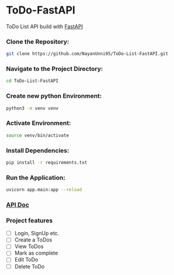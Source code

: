 # ToDo-FastAPI

ToDo List API build with [FastAPI](https://fastapi.tiangolo.com/)

### Clone the Repository:

```bash
git clone https://github.com/NayanUnni95/ToDo-List-FastAPI.git
```

### Navigate to the Project Directory:

```bash
cd ToDo-List-FastAPI
```

### Create new python Environment:

```bash
python3 -m venv venv
```

### Activate Environment:

```bash
source venv/bin/activate
```

### Install Dependencies:

```bash
pip install -r requirements.txt
```

### Run the Application:

```bash
uvicorn app.main:app --reload
```

### [API Doc](http://localhost:8000/docs)

### Project features

- [ ] Login, SignUp etc.
- [ ] Create a ToDos
- [ ] View ToDos
- [ ] Mark as complete
- [ ] Edit ToDo
- [ ] Delete ToDo
